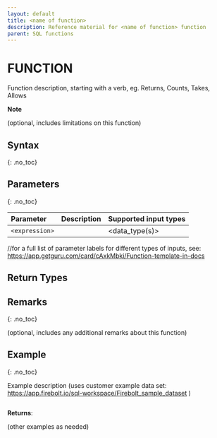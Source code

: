 ```yaml
---
layout: default
title: <name of function>
description: Reference material for <name of function> function
parent: SQL functions
---
```


# FUNCTION
Function description, starting with a verb, eg. Returns, Counts, Takes, Allows

**Note**
<Note>
  
(optional, includes limitations on this function)

## Syntax
{: .no_toc}

<Syntax>

## Parameters
{: .no_toc}

| Parameter | Description                         |Supported input types |
| :--------- | :----------------------------------- | :---------------------|
| `<expression>`   | <description> | <data_type(s)> |

//for a full list of parameter labels for different types of inputs, see: https://app.getguru.com/card/cAxkMbki/Function-template-in-docs


## Return Types

## Remarks
{: .no_toc}

(optional, includes any additional remarks about this function)


## Example
{: .no_toc}

Example description
(uses customer example data set: https://app.firebolt.io/sql-workspace/Firebolt_sample_dataset ) 

```sql
```

**Returns**:

(other examples as needed) 
